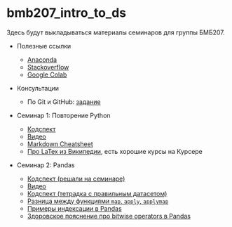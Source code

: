 # bmb207_intro_to_ds

Здесь будут выкладываться материалы семинаров для группы БМБ207.

- Полезные ссылки
  - [Anaconda](https://www.anaconda.com/products/individual)
  - [Stackoverflow](https://stackoverflow.com)
  - [Google Colab](https://colab.research.google.com/)

- Консультации
  - По Git и GitHub: [задание](https://github.com/V-Marco/hse_iad4_2022/blob/main/misc/git_cons.pdf)

- Семинар 1: Повторение Python
  - [Кодспект](https://github.com/V-Marco/bmb207_intro_to_ds/blob/main/seminar01/solved_sem01_intro.ipynb)
  - [Видео](https://youtu.be/LPb7Ss9nlms)
  - [Markdown Cheatsheet](https://www.markdownguide.org/basic-syntax#overview)
  - [Про LaTex из Википедии](https://en.wikipedia.org/wiki/LaTeX), есть хорошие курсы на Курсере

- Семинар 2: Pandas
  - [Кодспект (решали на семинаре)](https://github.com/V-Marco/bmb207_intro_to_ds/blob/main/seminar02/solved_sem02_pandas.ipynb)
  - [Видео](https://youtu.be/LPb7Ss9nlms)
  - [Кодспект (тетрадка с правильным датасетом)](https://github.com/V-Marco/bmb207_intro_to_ds/blob/main/seminar02/solved_sem02_pandas_correct.ipynb)
  - [Разница между функциями `map`, `apply`, `applymap`](https://stackoverflow.com/questions/19798153/difference-between-map-applymap-and-apply-methods-in-pandas)
  - [Примеры индексации в Pandas](https://github.com/V-Marco/hse_iad5_2021/blob/main/misc/pandas_indexing_examples.ipynb)
  - [Здоровское пояснение про bitwise operators в Pandas](https://towardsdatascience.com/bitwise-operators-and-chaining-comparisons-in-pandas-d3a559487525)
